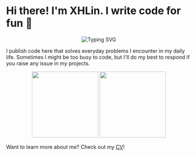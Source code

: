 # Hi there! I'm XHLin. I write code for fun :wave:

<div align="center">

![Typing SVG](https://readme-typing-svg.herokuapp.com?font=Fira+Code&pause=1000&color=2E96F7&center=true&vCenter=true&width=435&lines=Computer+Vision;Graphics+Enthusiast;AI%2FML+Researcher;Game+Development+Tools+Creator;Multilingual+Developer;Open+Source+Contributor)

</div>

I publish code here that solves everyday problems I encounter in my daily life. Sometimes I might be too busy to code, but I'll do my best to respond if you raise any issue in my projects.

<div align="center">

<img 
  src="https://github-readme-stats.vercel.app/api?username=XHLin-gamer&show_icons=true&theme=tokyonight&hide_border=true&count_private=true" 
  height="180" /> <img 
  src="https://github-readme-stats.vercel.app/api/top-langs/?username=XHLin-gamer&layout=compact&theme=tokyonight&hide_border=true" 
  height="180" />

</div>



Want to learn more about me? Check out my [CV](https://xhlin-gamer.github.io/)!